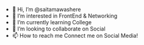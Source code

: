 - 👋 Hi, I’m @saitamawashere
- 👀 I’m interested in FrontEnd & Networking
- 🌱 I’m currently learning College
- 💞️ I’m looking to collaborate on Social
- 📫 How to reach me Connect me on Social Media!

<!---
saitamawashere/saitamawashere is a ✨ special ✨ repository because its `README.md` (this file) appears on your GitHub profile.
You can click the Preview link to take a look at your changes.
--->
